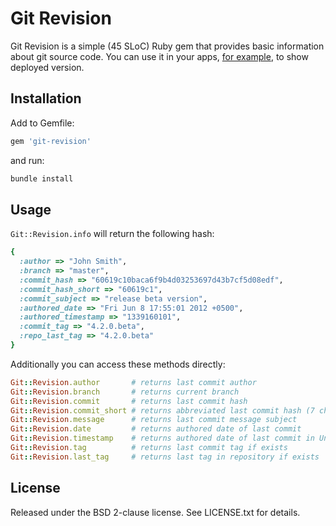 # Git Revision

Git Revision is a simple (45 SLoC) Ruby gem that provides basic information about git source code.
You can use it in your apps, [for example](http://stackoverflow.com/q/8500644/159721), to show deployed version.

## Installation

Add to Gemfile:

```ruby
gem 'git-revision'
```

and run:

```sh
bundle install
```

## Usage

`Git::Revision.info` will return the following hash:

```ruby
{
  :author => "John Smith",
  :branch => "master",
  :commit_hash => "60619c10baca6f9b4d03253697d43b7cf5d08edf",
  :commit_hash_short => "60619c1",
  :commit_subject => "release beta version",
  :authored_date => "Fri Jun 8 17:55:01 2012 +0500",
  :authored_timestamp => "1339160101",
  :commit_tag => "4.2.0.beta",
  :repo_last_tag => "4.2.0.beta"
}
```

Additionally you can access these methods directly:

```ruby
Git::Revision.author       # returns last commit author
Git::Revision.branch       # returns current branch
Git::Revision.commit       # returns last commit hash
Git::Revision.commit_short # returns abbreviated last commit hash (7 characters)
Git::Revision.message      # returns last commit message subject
Git::Revision.date         # returns authored date of last commit
Git::Revision.timestamp    # returns authored date of last commit in Unix time
Git::Revision.tag          # returns last commit tag if exists
Git::Revision.last_tag     # returns last tag in repository if exists
```

## License

Released under the BSD 2-clause license. See LICENSE.txt for details.
